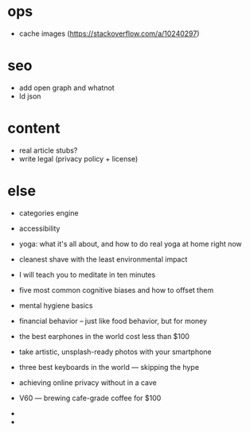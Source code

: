 # ops

- cache images (https://stackoverflow.com/a/10240297)

# seo

- add open graph and whatnot
- ld json

# content

- real article stubs?
- write legal (privacy policy + license)

# else

- categories engine
- accessibility

- yoga: what it's all about, and how to do real yoga at home right now
- cleanest shave with the least environmental impact
- I will teach you to meditate in ten minutes
- five most common cognitive biases and how to offset them
- mental hygiene basics
- financial behavior – just like food behavior, but for money
- the best earphones in the world cost less than $100
- take artistic, unsplash-ready photos with your smartphone
- three best keyboards in the world — skipping the hype
- achieving online privacy without  in a cave
- V60 — brewing cafe-grade coffee for $100
- 
- 
